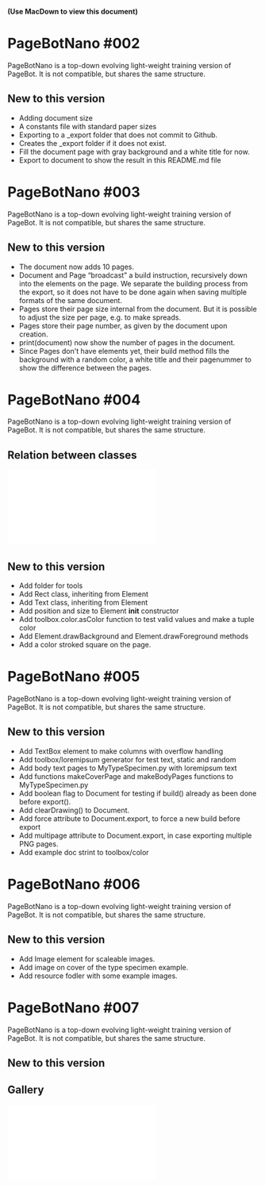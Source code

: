 **(Use MacDown to view this document)**


# PageBotNano #002
PageBotNano is a top-down evolving light-weight training version of PageBot. It is not compatible, but shares the same structure. 

## New to this version

* Adding document size
* A constants file with standard paper sizes
* Exporting to a _export folder that does not commit to Github.
* Creates the _export folder if it does not exist.
* Fill the document page with gray background and a white title for now.
* Export to document to show the result in this README.md file

# PageBotNano #003
PageBotNano is a top-down evolving light-weight training version of PageBot. It is not compatible, but shares the same structure. 

## New to this version

* The document now adds 10 pages.
* Document and Page “broadcast” a build instruction, recursively down into the elements on the page. We separate the building process from the export, so it does not have to be done again when saving multiple formats of the same document.
* Pages store their page size internal from the document. But it is possible to adjust the size per page, e.g. to make spreads.
* Pages store their page number, as given by the document upon creation.
* print(document) now show the number of pages in the document.
* Since Pages don't have elements yet, their build method fills the background with a random color, a white title and their pagenummer to show the difference between the pages.

# PageBotNano #004
PageBotNano is a top-down evolving light-weight training version of PageBot. It is not compatible, but shares the same structure. 

## Relation between classes

![](gallery/DocumentPagesElements.pdf)

## New to this version

* Add folder for tools
* Add Rect class, inheriting from Element
* Add Text class, inheriting from Element
* Add position and size to Element __init__ constructor
* Add toolbox.color.asColor function to test valid values and make a tuple color
* Add Element.drawBackground and Element.drawForeground methods
* Add a color stroked square on the page.

# PageBotNano #005
PageBotNano is a top-down evolving light-weight training version of PageBot. It is not compatible, but shares the same structure. 

## New to this version

* Add TextBox element to make columns with overflow handling
* Add toolbox/loremipsum generator for test text, static and random
* Add body text pages to MyTypeSpecimen.py with loremipsum text
* Add functions makeCoverPage and makeBodyPages functions to MyTypeSpecimen.py
* Add boolean flag to Document for testing if build() already as been done before export().
* Add clearDrawing() to Document.
* Add force attribute to Document.export, to force a new build before export
* Add multipage attribute to Document.export, in case exporting multiple PNG pages.
* Add example doc strint to toolbox/color

# PageBotNano #006
PageBotNano is a top-down evolving light-weight training version of PageBot. It is not compatible, but shares the same structure. 

## New to this version

* Add Image element for scaleable images.
* Add image on cover of the type specimen example.
* Add resource fodler with some example images.

# PageBotNano #007
PageBotNano is a top-down evolving light-weight training version of PageBot. It is not compatible, but shares the same structure. 

## New to this version


## Gallery

![](gallery/MyTypeSpecimen.pdf)

